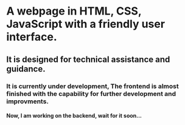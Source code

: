 # A webpage in HTML, CSS, JavaScript with a friendly user interface.
## It is designed for technical assistance and guidance.
### It is currently under development, The frontend is almost finished with the capability for further development and improvments.
#### Now, I am working on the backend, wait for it soon...
